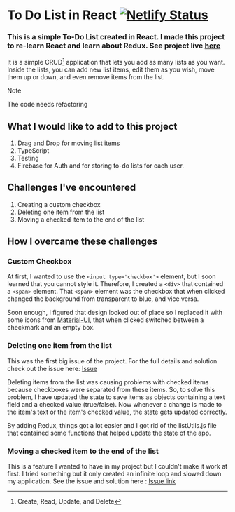 # To Do List in React [![Netlify Status](https://api.netlify.com/api/v1/badges/2b22e7ed-ac8b-4da4-9eb0-0719e14c0a0d/deploy-status)](https://app.netlify.com/sites/todolist1518/deploys)

### This is a simple To-Do List created in React. I made this project to re-learn React and learn about Redux. See project live [here](https://todolist1518.netlify.app/)

It is a simple CRUD[^1] application that lets you add as many lists as you want. Inside the lists, you can add new list items, edit them as you wish, move them up or down, and even remove items from the list.

> [!NOTE]
> The code needs refactoring 

## What I would like to add to this project

1. Drag and Drop for moving list items
2. TypeScript
3. Testing
4. Firebase for Auth and for storing to-do lists for each user.

## Challenges I've encountered

1. Creating a custom checkbox
2. Deleting one item from the list
3. Moving a checked item to the end of the list

## How I overcame these challenges

### Custom Checkbox

At first, I wanted to use the `<input type='checkbox'>` element, but I soon learned that you cannot style it. Therefore, I created a  `<div>` that contained a `<span>` element. That `<span>` element was the checkbox that when clicked changed the background from transparent to blue, and vice versa.

Soon enough, I figured that design looked out of place so I replaced it with some icons from [Material-UI](https://mui.com/material-ui/material-icons/), that when clicked switched between a checkmark and an empty box.

### Deleting one item from the list

This was the first big issue of the project. For the full details and solution check out the issue here: [Issue](https://github.com/alin1k/React-ToDoList/issues/1)

Deleting items from the list was causing problems with checked items because checkboxes were separated from these items. So, to solve this problem, I have updated the state to save items as objects containing a text field and a checked value (true/false). Now whenever a change is made to the item's text or the item's checked value, the state gets updated correctly.

By adding Redux, things got a lot easier and I got rid of the listUtils.js file that contained some functions that helped update the state of the app.

### Moving a checked item to the end of the list

This is a feature I wanted to have in my project but I couldn't make it work at first. I tried something but it only created an infinite loop and slowed down my application. See the issue and solution here : [Issue link](https://github.com/alin1k/React-ToDoList/issues/2)

[^1]: Create, Read, Update, and Delete

